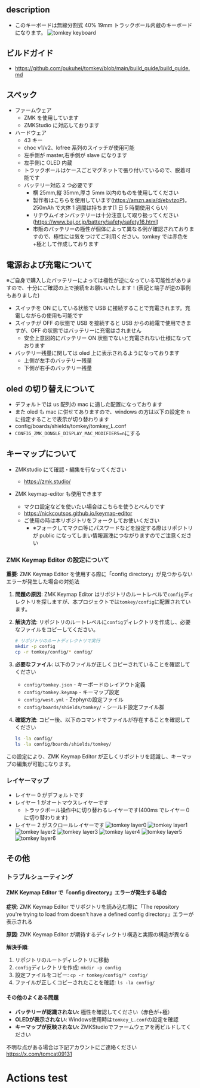 ## description
- このキーボードは無線分割式 40% 19mm トラックボール内蔵のキーボードになります。
  ![tomkey keyboard](img/tomkeyimg.png)

## ビルドガイド
- https://github.com/pukuhei/tomkey/blob/main/build_guide/build_guide.md
## スペック
- ファームウェア
  - ZMK を使用しています
  - ZMKStudio に対応しております
- ハードウェア
  - 43 キー
  - choc v1/v2、lofree 系列のスイッチが使用可能
  - 左手側が master,右手側が slave になります
  - 左手側に OLED 内蔵
  - トラックボールはケースごとマグネットで張り付いているので、脱着可能です
  - バッテリー対応 2 つ必要です
    - 横 25mm,縦 35mm,厚さ 5mm 以内のものを使用してください
    - 製作者はこちらを使用しています(https://amzn.asia/d/ebvtzoP)。250mAh で大体 1 週間は持ちます(1 日 5 時間使用くらい)
    - リチウムイオンバッテリーは十分注意して取り扱ってください(https://www.baj.or.jp/battery/safety/safety16.html)
    - 市販のバッテリーの極性が個体によって異なる例が確認されておりますので、極性には気をつけてご利用ください。tomkey では赤色を+極として作成しております

## 電源および充電について
※ご自身で購入したバッテリーによっては極性が逆になっている可能性がありますので、十分にご確認の上で接続をお願いいたします！(表記と端子が逆の事例もありました)
- スイッチを ON にしている状態で USB に接続することで充電されます。充電しながらの使用も可能です
- スイッチが OFF の状態で USB を接続すると USB からの給電で使用できますが、OFF の状態ではバッテリーに充電はされません
  - 安全上意図的にバッテリー ON 状態でないと充電されない仕様になっております
- バッテリー残量に関しては oled 上に表示されるようになっております
  - 上側が左手のバッテリー残量
  - 下側が右手のバッテリー残量

## oled の切り替えについて

- デフォルトでは us 配列の mac に適した配置になっております
- また oled も mac に併せてありますので、windows の方は以下の設定を n に指定することで表示が切り替わります
- config/boards/shields/tomkey/tomkey_L.conf
- `CONFIG_ZMK_DONGLE_DISPLAY_MAC_MODIFIERS=n`にする

## キーマップについて

- ZMKstudio にて確認・編集を行なってください

  - https://zmk.studio/

- ZMK keymap-editor も使用できます
  - マクロ設定などを使いたい場合はこちらを使うとべんりです
  - https://nickcoutsos.github.io/keymap-editor
  - ご使用の時は本リポジトリをフォークしてお使いください
    - ※フォークしてマクロ等にパスワードなどを設定する際はリポジトリが public になってしまい情報漏洩につながりますのでご注意ください

### ZMK Keymap Editor の設定について

**重要**: ZMK Keymap Editor を使用する際に「config directory」が見つからないエラーが発生した場合の対処法

1. **問題の原因**: ZMK Keymap Editor はリポジトリのルートレベルで`config`ディレクトリを探しますが、本プロジェクトでは`tomkey/config`に配置されています。

2. **解決方法**: リポジトリのルートレベルに`config`ディレクトリを作成し、必要なファイルをコピーしてください。

   ```bash
   # リポジトリのルートディレクトリで実行
   mkdir -p config
   cp -r tomkey/config/* config/
   ```

3. **必要なファイル**: 以下のファイルが正しくコピーされていることを確認してください
   - `config/tomkey.json` - キーボードのレイアウト定義
   - `config/tomkey.keymap` - キーマップ設定
   - `config/west.yml` - Zephyrの設定ファイル
   - `config/boards/shields/tomkey/` - シールド設定ファイル群

4. **確認方法**: コピー後、以下のコマンドでファイルが存在することを確認してください
   ```bash
   ls -la config/
   ls -la config/boards/shields/tomkey/
   ```

この設定により、ZMK Keymap Editor が正しくリポジトリを認識し、キーマップの編集が可能になります。

### レイヤーマップ

- レイヤー 0 がデフォルトです
- レイヤー 1 がオートマウスレイヤーです
  - トラックボール操作中に切り替わるレイヤーです(400ms でレイヤー０に切り替わります)
- レイヤー 2 がスクロールレイヤーです
  ![tomkey layer0](img/layer0.png)
  ![tomkey layer1](img/layer1.png)
  ![tomkey layer2](img/layer2.png)
  ![tomkey layer3](img/layer3.png)
  ![tomkey layer4](img/layer4.png)
  ![tomkey layer5](img/layer5.png)
  ![tomkey layer6](img/layer6.png)

## その他

### トラブルシューティング

#### ZMK Keymap Editor で「config directory」エラーが発生する場合

**症状**: ZMK Keymap Editor でリポジトリを読み込む際に「The repository you're trying to load from doesn't have a defined config directory」エラーが表示される

**原因**: ZMK Keymap Editor が期待するディレクトリ構造と実際の構造が異なる

**解決手順**:
1. リポジトリのルートディレクトリに移動
2. `config`ディレクトリを作成: `mkdir -p config`
3. 設定ファイルをコピー: `cp -r tomkey/config/* config/`
4. ファイルが正しくコピーされたことを確認: `ls -la config/`

#### その他のよくある問題

- **バッテリーが認識されない**: 極性を確認してください（赤色が+極）
- **OLEDが表示されない**: Windows使用時は`tomkey_L.conf`の設定を確認
- **キーマップが反映されない**: ZMKStudioでファームウェアを再ビルドしてください

不明な点がある場合は下記アカウントにご連絡ください
https://x.com/tomcat09131
# Actions test
